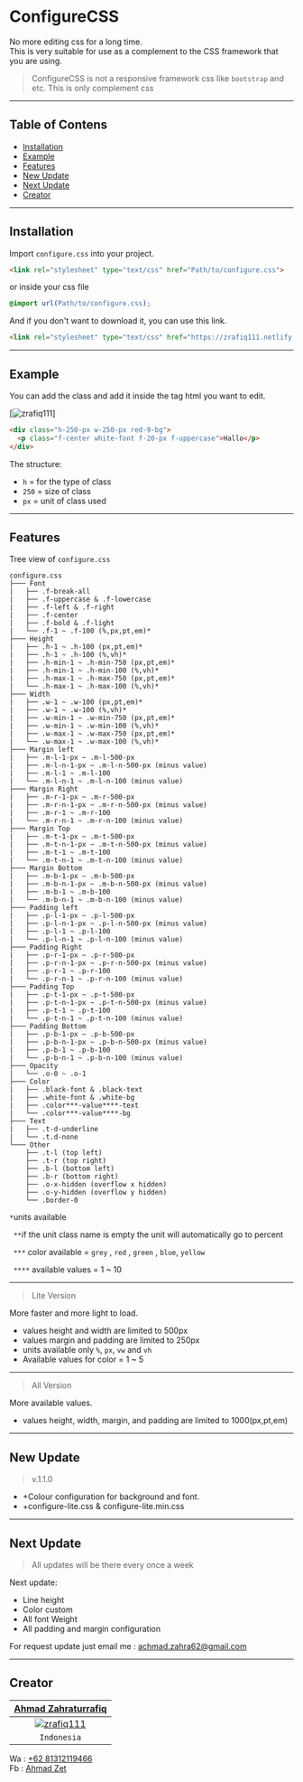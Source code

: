 # ConfigureCSS

No more editing css for a long time. <br>
This is very suitable for use as a complement to the CSS framework that you are using.

> ConfigureCSS is not a responsive framework css like `bootstrap` and etc. This is only complement css

---

## Table of Contens

- [Installation](#Installation)
- [Example](#Example)
- [Features](#Features)
- [New Update](#New-Update)
- [Next Update](#Next-Update)
- [Creator](#Creator)

---

## Installation

Import `configure.css` into your project.<br>
```html
<link rel="stylesheet" type="text/css" href="Path/to/configure.css">
```
or inside your css file
```css
@import url(Path/to/configure.css);
```
And if you don't want to download it, you can use this link.
```html
<link rel="stylesheet" type="text/css" href="https://zrafiq111.netlify.com/configure.css">
```

---

## Example

You can add the class and add it inside the tag html you want to edit. <br>

[![zrafiq111](https://raw.githubusercontent.com/zrafiq111/User-profile/master/before.png)]

```html
<div class="h-250-px w-250-px red-9-bg">
  <p class="f-center white-font f-20-px f-uppercase">Hallo</p>
</div>
```

The structure:

- `h`  = for the type of class
- `250` = size of class
- `px` = unit of class used

---

## Features

Tree view of `configure.css`

```
configure.css
├─── Font
|   ├── .f-break-all
|   ├── .f-uppercase & .f-lowercase
|   ├── .f-left & .f-right
|   ├── .f-center
|   ├── .f-bold & .f-light
|   └── .f-1 ~ .f-100 (%,px,pt,em)*
├─── Height
|   ├── .h-1 ~ .h-100 (px,pt,em)*
|   ├── .h-1 ~ .h-100 (%,vh)*
|   ├── .h-min-1 ~ .h-min-750 (px,pt,em)*
|   ├── .h-min-1 ~ .h-min-100 (%,vh)*
|   ├── .h-max-1 ~ .h-max-750 (px,pt,em)*
|   └── .h-max-1 ~ .h-max-100 (%,vh)*
├─── Width
|   ├── .w-1 ~ .w-100 (px,pt,em)*
|   ├── .w-1 ~ .w-100 (%,vh)*
|   ├── .w-min-1 ~ .w-min-750 (px,pt,em)*
|   ├── .w-min-1 ~ .w-min-100 (%,vh)*
|   ├── .w-max-1 ~ .w-max-750 (px,pt,em)*
|   └── .w-max-1 ~ .w-max-100 (%,vh)*
├─── Margin left
|   ├── .m-l-1-px ~ .m-l-500-px
|   ├── .m-l-n-1-px ~ .m-l-n-500-px (minus value)
|   ├── .m-l-1 ~ .m-l-100
|   └── .m-l-n-1 ~ .m-l-n-100 (minus value)
├─── Margin Right
|   ├── .m-r-1-px ~ .m-r-500-px
|   ├── .m-r-n-1-px ~ .m-r-n-500-px (minus value)
|   ├── .m-r-1 ~ .m-r-100
|   └── .m-r-n-1 ~ .m-r-n-100 (minus value)
├─── Margin Top
|   ├── .m-t-1-px ~ .m-t-500-px
|   ├── .m-t-n-1-px ~ .m-t-n-500-px (minus value)
|   ├── .m-t-1 ~ .m-t-100
|   └── .m-t-n-1 ~ .m-t-n-100 (minus value)
├─── Margin Bottom
|   ├── .m-b-1-px ~ .m-b-500-px
|   ├── .m-b-n-1-px ~ .m-b-n-500-px (minus value)
|   ├── .m-b-1 ~ .m-b-100
|   └── .m-b-n-1 ~ .m-b-n-100 (minus value)
├─── Padding left
|   ├── .p-l-1-px ~ .p-l-500-px
|   ├── .p-l-n-1-px ~ .p-l-n-500-px (minus value)
|   ├── .p-l-1 ~ .p-l-100
|   └── .p-l-n-1 ~ .p-l-n-100 (minus value)
├─── Padding Right
|   ├── .p-r-1-px ~ .p-r-500-px
|   ├── .p-r-n-1-px ~ .p-r-n-500-px (minus value)
|   ├── .p-r-1 ~ .p-r-100
|   └── .p-r-n-1 ~ .p-r-n-100 (minus value)
├─── Padding Top
|   ├── .p-t-1-px ~ .p-t-500-px
|   ├── .p-t-n-1-px ~ .p-t-n-500-px (minus value)
|   ├── .p-t-1 ~ .p-t-100
|   └── .p-t-n-1 ~ .p-t-n-100 (minus value)
├─── Padding Bottom
|   ├── .p-b-1-px ~ .p-b-500-px
|   ├── .p-b-n-1-px ~ .p-b-n-500-px (minus value)
|   ├── .p-b-1 ~ .p-b-100
|   └── .p-b-n-1 ~ .p-b-n-100 (minus value)
├─── Opacity
|   └── .o-0 ~ .o-1
├─── Color
|   ├── .black-font & .black-text
|   ├── .white-font & .white-bg
|   ├── .color***-value****-text
|   └── .color***-value****-bg
├─── Text
|   ├── .t-d-underline
|   └── .t.d-none
└─── Other
    ├── .t-l (top left)
    ├── .t-r (top right)
    ├── .b-l (bottom left)
    ├── .b-r (bottom right)
    ├── .o-x-hidden (overflow x hidden)
    ├── .o-y-hidden (overflow y hidden)
    └── .border-0

```

` * `units available 

` **`if the unit class name is empty the unit will automatically go to percent 
 
` ***` color available = `grey` , `red` , `green` , `blue`, `yellow` 

` ****` available values = 1 ~ 10 

---


> Lite Version

More faster and more light to load.

- values height and width are limited to 500px
- values margin and padding are limited to 250px
- units available only `%`, `px`, `vw` and `vh`
- Available values for color = 1 ~ 5

---

> All Version

More available values.

- values height, width, margin, and padding are limited to 1000(px,pt,em) 

---


## New Update

> v.1.1.0 

- +Colour configuration for background and font. 
- +configure-lite.css & configure-lite.min.css

---

## Next Update

> All updates will be there every once a week <br>

Next update:

- Line height
- Color custom
- All font Weight
- All padding and margin configuration

For request update just email me : <a href="mailto:achmad.zahra62@gmail.com">achmad.zahra62@gmail.com</a>

---

## Creator

| <a href="http://zet.rf.gd/" target="_blank">**Ahmad Zahraturrafiq**</a> |
| :---: |
| [![zrafiq111](https://raw.githubusercontent.com/zrafiq111/User-profile/master/photo.png)]()    |
| `Indonesia` |


Wa : <a href="https://wa.me/6281312119466?text=Hello%20Zet">+62 81312119466</a><br>
Fb : <a href="https://web.facebook.com/rfq.ns">Ahmad Zet </a>
